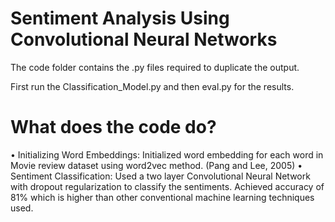# Sentiment Analysis Using Convolutional Neural Networks
The code folder contains the .py files required to duplicate the output.

First run the Classification_Model.py and then eval.py for the results.

# What does the code do?

• Initializing Word Embeddings: Initialized word embedding for each word in Movie review dataset using word2vec method. (Pang and Lee, 2005)
• Sentiment Classification: Used a two layer Convolutional Neural Network with dropout regularization to classify the sentiments. 
Achieved accuracy of 81% which is higher than other conventional machine learning techniques used.
